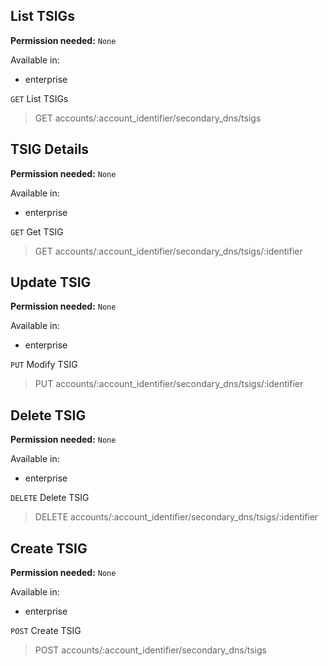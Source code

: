 ## List TSIGs

**Permission needed:** `None`

Available in:

* enterprise

`GET` List TSIGs

> GET accounts/:account_identifier/secondary_dns/tsigs


## TSIG Details

**Permission needed:** `None`

Available in:

* enterprise

`GET` Get TSIG

> GET accounts/:account_identifier/secondary_dns/tsigs/:identifier


## Update TSIG

**Permission needed:** `None`

Available in:

* enterprise

`PUT` Modify TSIG

> PUT accounts/:account_identifier/secondary_dns/tsigs/:identifier


## Delete TSIG

**Permission needed:** `None`

Available in:

* enterprise

`DELETE` Delete TSIG

> DELETE accounts/:account_identifier/secondary_dns/tsigs/:identifier


## Create TSIG

**Permission needed:** `None`

Available in:

* enterprise

`POST` Create TSIG

> POST accounts/:account_identifier/secondary_dns/tsigs
